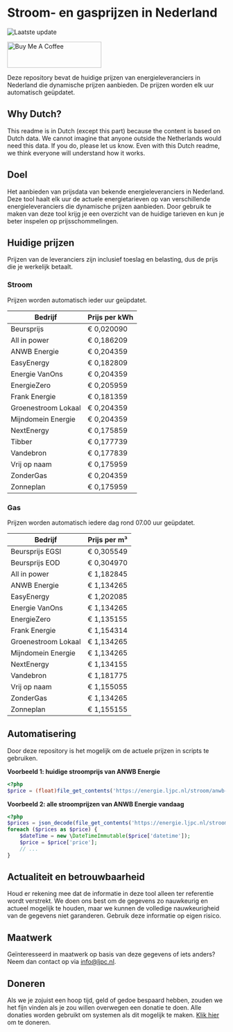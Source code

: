 # Stroom- en gasprijzen in Nederland

![Laatste update](https://img.shields.io/badge/laatste%20update-2024--07--24%2011%3A00%20CET-brightgreen)

<a href="https://www.buymeacoffee.com/Lars-" target="_blank"><img src="https://cdn.buymeacoffee.com/buttons/v2/default-orange.png" alt="Buy Me A Coffee" height="60" style="height: 60px !important;width: 217px !important;" ></a>

Deze repository bevat de huidige prijzen van energieleveranciers in Nederland die dynamische prijzen aanbieden. De prijzen worden elk uur automatisch geüpdatet.

## Why Dutch?

This readme is in Dutch (except this part) because the content is based on Dutch data. We cannot imagine that anyone outside the Netherlands would need this data. If you do, please let us know. Even with this Dutch readme, we think
everyone will understand how it works.

## Doel

Het aanbieden van prijsdata van bekende energieleveranciers in Nederland. Deze tool haalt elk uur de actuele energietarieven op van verschillende energieleveranciers die dynamische prijzen aanbieden. Door gebruik te maken van deze tool
krijg je een overzicht van de huidige tarieven en kun je beter inspelen op prijsschommelingen.

## Huidige prijzen

Prijzen van de leveranciers zijn inclusief toeslag en belasting, dus de prijs die je werkelijk betaalt.

### Stroom

Prijzen worden automatisch ieder uur geüpdatet.

 Bedrijf | Prijs per kWh 
---------|---------------
Beursprijs | € 0,020090
All in power | € 0,186209
ANWB Energie | € 0,204359
EasyEnergy | € 0,182809
Energie VanOns | € 0,204359
EnergieZero | € 0,205959
Frank Energie | € 0,181359
Groenestroom Lokaal | € 0,204359
Mijndomein Energie | € 0,204359
NextEnergy | € 0,175859
Tibber | € 0,177739
Vandebron | € 0,177839
Vrij op naam | € 0,175959
ZonderGas | € 0,204359
Zonneplan | € 0,175959


### Gas

Prijzen worden automatisch iedere dag rond 07.00 uur geüpdatet.

 Bedrijf | Prijs per m³ 
---------|--------------
Beursprijs EGSI | € 0,305549
Beursprijs EOD | € 0,304970
All in power | € 1,182845
ANWB Energie | € 1,134265
EasyEnergy | € 1,202085
Energie VanOns | € 1,134265
EnergieZero | € 1,135155
Frank Energie | € 1,154314
Groenestroom Lokaal | € 1,134265
Mijndomein Energie | € 1,134265
NextEnergy | € 1,134155
Vandebron | € 1,181775
Vrij op naam | € 1,155055
ZonderGas | € 1,134265
Zonneplan | € 1,155155


## Automatisering

Door deze repository is het mogelijk om de actuele prijzen in scripts te gebruiken.

**Voorbeeld 1: huidige stroomprijs van ANWB Energie**

```php
<?php
$price = (float)file_get_contents('https://energie.ljpc.nl/stroom/anwb-energie-nu.txt');

```

**Voorbeeld 2: alle stroomprijzen van ANWB Energie vandaag**

```php
<?php
$prices = json_decode(file_get_contents('https://energie.ljpc.nl/stroom/all-in-power-vandaag.json'),true);
foreach ($prices as $price) {
    $dateTime = new \DateTimeImmutable($price['datetime']);
    $price = $price['price'];
    // ...
}
```

## Actualiteit en betrouwbaarheid

Houd er rekening mee dat de informatie in deze tool alleen ter referentie wordt verstrekt. We doen ons best om de gegevens zo nauwkeurig en actueel mogelijk te houden, maar we kunnen de volledige nauwkeurigheid van de gegevens niet
garanderen. Gebruik deze informatie op eigen risico.

## Maatwerk

Geïnteresseerd in maatwerk op basis van deze gegevens of iets anders? Neem dan contact op
via [info@ljpc.nl](mailto:info@ljpc.nl?subject=Energie%20prijzen).

## Doneren

Als we je zojuist een hoop tijd, geld of gedoe bespaard hebben, zouden we het fijn vinden als je zou willen overwegen een
donatie te doen. Alle donaties worden gebruikt om systemen als dit mogelijk te
maken. [Klik hier](https://www.buymeacoffee.com/Lars-) om te doneren.
